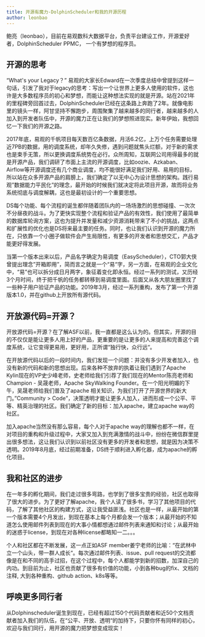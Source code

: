 ```yaml
---
title: 开源有魔力-DolphinScheduler和我的开源历程
author: leonbao
---  
```

  鲍亮（leonbao），目前在易观数科大数据平台，负责平台建设工作，开源爱好者，DolphinScheduler PPMC， 一个有梦想的程序员。

## 开源的思考

  “What's your Legacy？” 易观的大家长Edward在一次季度总结中曾提到这样一句话，引发了我对于legacy的思考：写出一个让世界上更多人使用的软件，这也许是大多数程序员的初心和梦想，而能让这种想法实现的就是开源。站在2021年的里程碑旁回首过去，DolphinScheduler已经在这条路上奔跑了2年。就像电影里的镜头一样，阿甘坚持不懈跑步，周围聚集了越来越多的同行者，越来越多的人加入到开发者队伍中，开源的魔力正在让我们的梦想照进现实。新年伊始，我想回忆一下我们的开源之路。

  2017年底，易观的千帆项目每天数百亿条数据，月活6.2亿，上万个任务需要处理近7PB的数据，用的调度系统，却年久失修，遇到问题就焦头烂额，对于新的需求也是束手无策，所以更换调度系统势在必行。众所周知，互联网公司用得最多的就是开源产品，我们调研了市面上主流的开源调度，比如oozie、Azkaban、Airflow等开源调度还有几个商业调度，均不能很好满足我们好用、易用的目标，所以站在众多开源产品的肩膀上，我们确定了以无中心为设计思想的架构。践行易观”数据能力平民化”的理念，最开始的时候我们就决定将此项目开源，故而将业务系统彻底与调度解耦，这也是最初设计的一个重要思想。
  
  DS每个功能、每个流程的诞生都伴随着团队内的一场场激烈的思想碰撞、一次次不分昼夜的战斗。为了更快实现整个流程和验证产品的有效性，我们使用了最简单的数据库轮询方案，这也为提升并发量和减少资源消耗带来了不小的挑战，这两点和扩展性的优化也是DS将来最主要的任务。同时，也让我们认识到开源的魔力所在，只依靠一个小圈子做软件会产生局限性，有更多的开发者和思想交汇，产品才能更好得发展。

  当第一个版本出来以后，产品名字确定为易调度（EasyScheduler），CTO郭大侠曾提出理念”开箱即用”，简而言之就是一个“易“字，另一方面，在易观的企业文化中，“易”也可以拆分成日月两字，象征着变化即永恒。经过一系列的测试，又历经3个月时间，终于把千帆的任务都转移到易调度里面。后面又从各大朋友圈里找了一些种子用户验证产品的功能。2019年3月，经过一系列重构，发布了第一个开源版本1.0，并在github上开放所有源代码。

## 开放源代码=开源？

  开放源代码=开源？在了解ASF以前，我一直都是这么认为的。但其实，开源的目的不仅仅是能让更多人用上好的产品，更重要的是让更多的人来提高和完善这个调度系统，让它变得更易用，更好用，正所谓“独行快，众行远“。
  
  在开放源代码以后的一段时间内，我们发现一个问题：并没有多少开发者加入，也没有新的代码和新的思想出现。后来各种不放弃的执着让我们遇到了Apache Kylin现在的VP史少峰老师，史老师给我们引荐了我们现在的Mentor陈亮老师和Champion - 吴晟老师，Apache SkyWalking Founder。在一个阳光明媚的下午，吴晟老师给我们普及了apache 相关知识，为我们打开了开源世界的新大门。”Community > Code”，决策透明才能让更多人加入，进而形成一个公平、平等、精英治理的社区。我们确定了新的目标：加入apache，建立apache way的社区。
  
  加入apache当然没有那么容易，每个人对于apache way的理解也都不一样，在对项目的重构和升级过程中，大家又加入到充满激情的战斗中，纷纷在微信群里提出很多想法，这让我们认识到以前社区没有更多的开发者和思想，就是因为决策不透明。2019年8月底，经过前期准备，DS终于顺利进入孵化器，成为apache的孵化项目。

## 我和社区的进步

  在一年多的孵化期间，我们走过很多弯路，也学到了很多宝贵的经验，社区也取得了很大的进步。为了更好了解apache，我个人读了很多书，学习了其他项目的代码，了解了其他社区的构建方式，这让我受益匪浅。社区也是一样，从最开始的第一个版本需要4个月发出，到现在基本上每个月都会发一个版本；从最开始的不知道怎么使用邮件列表到现在的大事小情都想通过邮件列表来通知和讨论；从最开始的迷惑于license，到现在对各种license都略知一二。。。
  
  个人和社区都在不断发展，这一点正如ASF member姜宁老师的比喻：“在武林中立一个山头，带一群人成长“。每次通过邮件列表、issue、pull request的交流都像是在和不同的高手过招，在这个过程中，每个人都能学到新的招数，加深自己的内功。到目前为止，社区也贡献了很多有价值的功能，小到各种bug的fix、文档的注释, 大到各种重构、github action、k8s等等。

## 呼唤更多同行者

  从Dolphinscheduler诞生到现在，已经有超过150个代码贡献者和近50个文档贡献者加入我们的队伍，在“公平、开放、透明“的加持下，只要你怀有同样的初心，欢迎与我们同行，用开源的魔力把梦想变成现实！
